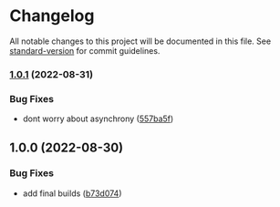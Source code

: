 # Changelog

All notable changes to this project will be documented in this file. See [standard-version](https://github.com/conventional-changelog/standard-version) for commit guidelines.

### [1.0.1](https://github.com/ParamagicDev/ruby-tap/compare/v1.0.0...v1.0.1) (2022-08-31)


### Bug Fixes

* dont worry about asynchrony ([557ba5f](https://github.com/ParamagicDev/ruby-tap/commit/557ba5f70f6dfdd524639a01904d785362848f05))

## 1.0.0 (2022-08-30)


### Bug Fixes

* add final builds ([b73d074](https://github.com/ParamagicDev/tap-tap/commit/b73d0747c176a2edabfa62f129a8f5f3e3246e09))
